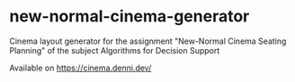 # new-normal-cinema-generator
Cinema layout generator for the assignment "New-Normal Cinema Seating Planning" of the subject Algorithms for Decision Support

Available on https://cinema.denni.dev/
